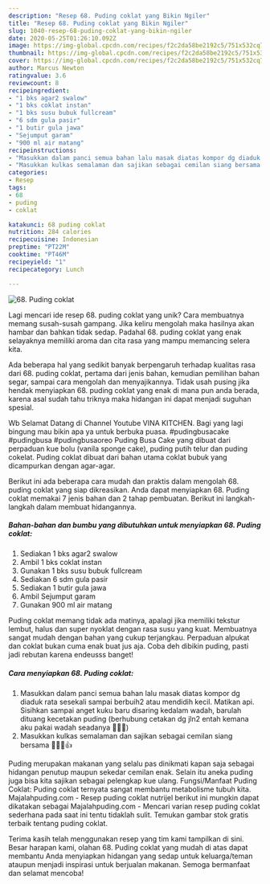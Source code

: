 ```yaml
---
description: "Resep 68. Puding coklat yang Bikin Ngiler"
title: "Resep 68. Puding coklat yang Bikin Ngiler"
slug: 1040-resep-68-puding-coklat-yang-bikin-ngiler
date: 2020-05-25T01:26:10.092Z
image: https://img-global.cpcdn.com/recipes/f2c2da58be2192c5/751x532cq70/68-puding-coklat-foto-resep-utama.jpg
thumbnail: https://img-global.cpcdn.com/recipes/f2c2da58be2192c5/751x532cq70/68-puding-coklat-foto-resep-utama.jpg
cover: https://img-global.cpcdn.com/recipes/f2c2da58be2192c5/751x532cq70/68-puding-coklat-foto-resep-utama.jpg
author: Marcus Newton
ratingvalue: 3.6
reviewcount: 8
recipeingredient:
- "1 bks agar2 swalow"
- "1 bks coklat instan"
- "1 bks susu bubuk fullcream"
- "6 sdm gula pasir"
- "1 butir gula jawa"
- "Sejumput garam"
- "900 ml air matang"
recipeinstructions:
- "Masukkan dalam panci semua bahan lalu masak diatas kompor dg diaduk rata sesekali sampai berbuih2 atau mendidih kecil. Matikan api. Sisihkan sampai anget kuku baru disaring kedalam wadah, barulah dituang kecetakan puding (berhubung cetakan dg jln2 entah kemana aku pakai wadah seadanya 🙏😂🤭)"
- "Masukkan kulkas semalaman dan sajikan sebagai cemilan siang bersama 👩‍👧‍👧👍"
categories:
- Resep
tags:
- 68
- puding
- coklat

katakunci: 68 puding coklat 
nutrition: 284 calories
recipecuisine: Indonesian
preptime: "PT22M"
cooktime: "PT46M"
recipeyield: "1"
recipecategory: Lunch

---
```



![68. Puding coklat](https://img-global.cpcdn.com/recipes/f2c2da58be2192c5/751x532cq70/68-puding-coklat-foto-resep-utama.jpg)

Lagi mencari ide resep 68. puding coklat yang unik? Cara membuatnya memang susah-susah gampang. Jika keliru mengolah maka hasilnya akan hambar dan bahkan tidak sedap. Padahal 68. puding coklat yang enak selayaknya memiliki aroma dan cita rasa yang mampu memancing selera kita.

Ada beberapa hal yang sedikit banyak berpengaruh terhadap kualitas rasa dari 68. puding coklat, pertama dari jenis bahan, kemudian pemilihan bahan segar, sampai cara mengolah dan menyajikannya. Tidak usah pusing jika hendak menyiapkan 68. puding coklat yang enak di mana pun anda berada, karena asal sudah tahu triknya maka hidangan ini dapat menjadi suguhan spesial.

Wb Selamat Datang di Channel Youtube VINA KITCHEN. Bagi yang lagi bingung mau bikin apa ya untuk berbuka puasa. #pudingbusacake #pudingbusa #pudingbusaoreo Puding Busa Cake yang dibuat dari perpaduan kue bolu (vanila sponge cake), puding putih telur dan puding cokelat. Puding coklat dibuat dari bahan utama coklat bubuk yang dicampurkan dengan agar-agar.


Berikut ini ada beberapa cara mudah dan praktis dalam mengolah 68. puding coklat yang siap dikreasikan. Anda dapat menyiapkan 68. Puding coklat memakai 7 jenis bahan dan 2 tahap pembuatan. Berikut ini langkah-langkah dalam membuat hidangannya.

<!--inarticleads1-->

##### Bahan-bahan dan bumbu yang dibutuhkan untuk menyiapkan 68. Puding coklat:

1. Sediakan 1 bks agar2 swalow
1. Ambil 1 bks coklat instan
1. Gunakan 1 bks susu bubuk fullcream
1. Sediakan 6 sdm gula pasir
1. Sediakan 1 butir gula jawa
1. Ambil Sejumput garam
1. Gunakan 900 ml air matang


Puding coklat memang tidak ada matinya, apalagi jika memiliki tekstur lembut, halus dan super nyoklat dengan rasa susu yang kuat. Membuatnya sangat mudah dengan bahan yang cukup terjangkau. Perpaduan alpukat dan coklat bukan cuma enak buat jus aja. Coba deh dibikin puding, pasti jadi rebutan karena endeusss banget! 

<!--inarticleads2-->

##### Cara menyiapkan 68. Puding coklat:

1. Masukkan dalam panci semua bahan lalu masak diatas kompor dg diaduk rata sesekali sampai berbuih2 atau mendidih kecil. Matikan api. Sisihkan sampai anget kuku baru disaring kedalam wadah, barulah dituang kecetakan puding (berhubung cetakan dg jln2 entah kemana aku pakai wadah seadanya 🙏😂🤭)
1. Masukkan kulkas semalaman dan sajikan sebagai cemilan siang bersama 👩‍👧‍👧👍


Puding merupakan makanan yang selalu pas dinikmati kapan saja sebagai hidangan penutup maupun sekedar cemilan enak. Selain itu aneka puding juga bisa kita sajikan sebagai pelengkap kue ulang. Fungsi/Manfaat Puding Coklat: Puding coklat ternyata sangat membantu metabolisme tubuh kita. Majalahpuding.com - Resep puding coklat nutrijel berikut ini mungkin dapat dikatakan sebagai Majalahpuding.com - Mencari varian resep puding coklat sederhana pada saat ini tentu tidaklah sulit. Temukan gambar stok gratis terbaik tentang puding coklat. 

Terima kasih telah menggunakan resep yang tim kami tampilkan di sini. Besar harapan kami, olahan 68. Puding coklat yang mudah di atas dapat membantu Anda menyiapkan hidangan yang sedap untuk keluarga/teman ataupun menjadi inspirasi untuk berjualan makanan. Semoga bermanfaat dan selamat mencoba!
